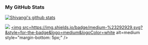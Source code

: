 
### My GitHub Stats

[![Shivangi's github stats](https://github-readme-stats.vercel.app/api?username=geegatomar&count_private=true&theme=radical&show_icons=true)](https://github.com/anuraghazra/github-readme-stats)

[<img src="https://img.shields.io/badge/linkedin-%230077B5.svg?&style=for-the-badge&logo=linkedin&logoColor=white" />](https://www.linkedin.com/in/shivangitomar/)
<a href="https://medium.com/@shivangitomar1301" target="_blank">
<img src=https://img.shields.io/badge/medium-%23292929.svg?&style=for-the-badge&logo=medium&logoColor=white alt=medium style="margin-bottom: 5px;" />
</a>  



 
